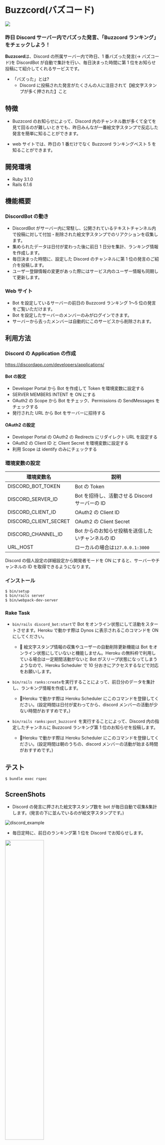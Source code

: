 # Buzzcord(バズコード)

<img src="https://user-images.githubusercontent.com/82434093/178455431-23131f5c-1380-4d12-a115-bd6d4c2800bb.png">

### 昨日 Discord サーバー内でバズった発言、「Buzzcord ランキング」をチェックしよう！

**Buzzcord**は、Discord の所属サーバー内で昨日、1 番バズった発言(→ バズコード)を DiscordBot が自動で集計を行い、毎日決まった時間に第 1 位をお知らせ投稿にて紹介してくれるサービスです。

- 「バズった」とは?
  - Discord に投稿された発言がたくさんの人に注目されて【絵文字スタンプが多く押された】こと

## 特徴

- Buzzcord のお知らせによって、Discord 内のチャンネル数が多くて全てを見て回るのが難しいときでも、昨日みんなが一番絵文字スタンプで反応した発言を簡単に知ることができます。

- web サイトでは、昨日の 1 番だけでなく Buzzcord ランキングベスト 5 を知ることができます。

## 開発環境

- Ruby 3.1.0
- Rails 6.1.6

## 機能概要

### DiscordBot の動き

- DiscordBot がサーバー内に常駐し、公開されているテキストチャンネル内で投稿に対して付加・削除された絵文字スタンプでのリアクションを収集します。
- 集められたデータは日付が変わった後に前日 1 日分を集計、ランキング情報を作成します。
- 毎日決まった時間に、設定した Discord のチャンネルに第 1 位の発言のご紹介を投稿します。
- ユーザー登録情報の変更があった際にはサービス内のユーザー情報も同期して更新します。

### Web サイト

- Bot を設定しているサーバーの前日の Buzzcord ランキング 1〜5 位の発言をご覧いただけます。
- Bot を設定したサーバーのメンバーのみがログインできます。
- サーバーから去ったメンバーは自動的にこのサービスから削除されます。

## 利用方法

### Discord の Application の作成

https://discordapp.com/developers/applications/

#### Bot の設定

- Developer Portal から Bot を作成して Token を環境変数に設定する
- SERVER MEMBERS INTENT を ON にする
- OAuth2 の Scope から Bot をチェック、Permissions の SendMessages をチェックする
- 発行された URL から Bot をサーバーに招待する

#### OAuth2 の設定

- Developer Portal の OAuth2 の Redirects にリダイレクト URL を設定する
- OAuth2 の Client ID と Client Secret を環境変数に設定する
- 利用 Scope は identify のみにチェックする

### 環境変数の設定

| 環境変数名            | 説明                                              |
| --------------------- | ------------------------------------------------- |
| DISCORD_BOT_TOKEN     | Bot の Token                                      |
| DISCORD_SERVER_ID     | Bot を招待し、活動させる Discord サーバーの ID    |
| DISCORD_CLIENT_ID     | OAuth2 の Client ID                               |
| DISCORD_CLIENT_SECRET | OAuth2 の Client Secret                           |
| DISCORD_CHANNEL_ID    | Bot からのお知らせ投稿を送信したいチャンネルの ID |
| URL_HOST              | ローカルの場合は`127.0.0.1:3000`                  |

Discord の個人設定の詳細設定から開発者モードを ON にすると、サーバーやチャンネルの ID を取得できるようになります。

### インストール

```bash
$ bin/setup
$ bin/rails server
$ bin/webpack-dev-server
```

### Rake Task

- `bin/rails discord_bot:start`で Bot をオンライン状態にして活動をスタートさせます。Heroku で動かす際は Dynos に表示されるこのコマンドを ON にしてください。

  - 🚨 絵文字スタンプ情報の収集やユーザーの自動削除更新機能は Bot をオンライン状態にしていないと機能しません。Heroku の無料枠で利用している場合は一定期間活動がないと Bot がスリープ状態になってしまうようなので、Heroku Scheduler で 10 分おきにアクセスするなどで対応をお願いします。

- `bin/rails ranks:create`を実行することによって、前日分のデータを集計し、ランキング情報を作成します。

  - 🚨Heroku で動かす際は Heroku Scheduler にこのコマンドを登録してください。(設定時間は日付が変わってから、discord メンバーの活動が少ない時間がおすすめです。)

- `bin/rails ranks:post_buzzcord `を実行することによって、Discord 内の指定したチャンネルに Buzzcord ランキング第 1 位のお知らせを投稿します。
  - 🚨Heroku で動かす際は Heroku Scheduler にこのコマンドを登録してください。(設定時間は朝のうちの、discord メンバーの活動が始まる時間がおすすめです。)

## テスト

```bash
$ bundle exec rspec
```

## ScreenShots

- Discord の発言に押された絵文字スタンプ数を bot が毎日自動で収集&集計します。(発言の下に並んでいるのが絵文字スタンプです。)

![discord_example](https://user-images.githubusercontent.com/82434093/173518163-30aa5f61-97e4-4cce-b039-9959d862c439.png)

- 毎日定時に、前日のランキング第 1 位を Discord でお知らせします。

<img src="https://user-images.githubusercontent.com/82434093/178436878-1c56ba73-c6ec-4fcc-9751-5e7d5399e3ef.png" width="50%">

- Web サイトにログインすると前日のランキング第 1 位〜5 位がチェックできます。

左:ログイン前、右:ログイン後

<img alt="buzzcord_view" src="https://user-images.githubusercontent.com/82434093/178435921-e0343125-37c7-492c-9d3f-ce9fe5fe2a1b.png">
